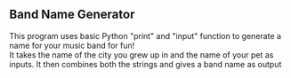 ## Band Name Generator


This program uses basic Python "print" and "input" function to generate a name for your music band for fun!  
It takes the name of the city you grew up in and the name of your pet as inputs. It then combines both the strings and gives a band name as output
